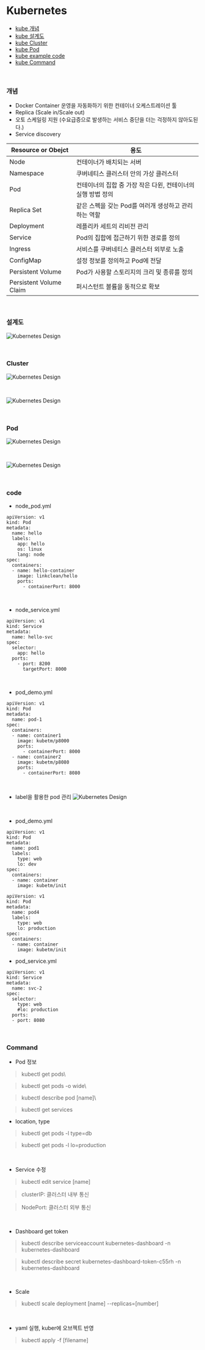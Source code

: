 # Kubernetes
- [kube 개념](#개념)
- [kube 설계도](#설계도)
- [kube Cluster](#Cluster)
- [kube Pod](#Pod)
- [kube example code](#code)
- [kube Command](#Command)

<br>

### 개념
- Docker Container 운영을 자동화하기 위한 컨테이너 오케스트레이션 툴
- Replica (Scale in/Scale out)
- 오토 스케일링 지원 
(수요급증으로 발생하는 서비스 중단을 더는 걱정하지 않아도된다.)
- Service discovery

|Resource or Obejct|용도|
|------|---------------|
|Node|컨테이너가 배치되는 서버|
|Namespace|쿠버네티스 클러스터 안의 가상 클러스터|
|Pod|컨테이너의 집합 중 가장 작은 다윈, 컨테이너의 실행 방법 정의|
|Replica Set|같은 스펙을 갖는 Pod를 여러개 생성하고 관리하는 역할|
|Deployment|레플리카 세트의 리비전 관리|
|Service|Pod의 집합에 접근하기 위한 경로를 정의|
|Ingress|서비스를 쿠버네티스 클러스터 외부로 노출|
|ConfigMap|설정 정보를 정의하고 Pod에 전달|
|Persistent Volume|Pod가 사용할 스토리지의 크리 및 종류를 정의|
|Persistent Volume Claim|퍼시스턴트 볼륨을 동적으로 확보|

<br>

### 설계도
![Kubernetes Design](./img/design.png)

<br>

### Cluster
![Kubernetes Design](./img/cluster.png)

<br>

![Kubernetes Design](./img/cluster2.png)

<br>

### Pod
![Kubernetes Design](./img/pod.png)

<br>

![Kubernetes Design](./img/pod2.png)

<br>

### code
- node_pod.yml

```
apiVersion: v1
kind: Pod
metadata:
  name: hello
  labels:
    app: hello
    os: linux
    lang: node
spec:
  containers:
  - name: hello-container
    image: linkclean/hello
    ports:
      - containerPort: 8000
```

<br>

- node_service.yml
```
apiVersion: v1
kind: Service
metadata:
  name: hello-svc
spec:
  selector:
    app: hello
  ports:
    - port: 8200
      targetPort: 8000
```

<br>

- pod_demo.yml
```
apiVersion: v1
kind: Pod
metadata:
  name: pod-1
spec:
  containers:
  - name: container1
    image: kubetm/p8000
    ports:
      - containerPort: 8000
  - name: container2
    image: kubetm/p8080
    ports:
      - containerPort: 8080
```

<br>

- label을 활용한 pod 관리
![Kubernetes Design](./img/label.png)

<br>

- pod_demo.yml
```
apiVersion: v1
kind: Pod
metadata:
  name: pod1
  labels:
    type: web
    lo: dev
spec:
  containers:
  - name: container
    image: kubetm/init
```
```
apiVersion: v1
kind: Pod
metadata:
  name: pod4
  labels:
    type: web
    lo: production
spec:
  containers:
  - name: container
    image: kubetm/init
```

- pod_service.yml
```
apiVersion: v1
kind: Service
metadata:
  name: svc-2
spec:
  selector:
    type: web
    #lo: production
  ports:
  - port: 8080
```

<br>

### Command
- Pod 정보
> kubectl get pods\

> kubectl get pods -o wide\

> kubectl describe pod [name]\

> kubectl get services

- location, type
> kubectl get pods -l type=db

> kubectl get pods -l lo=production

<br>

- Service 수정
> kubectl edit service [name]

> clusterIP: 클러스터 내부 통신

> NodePort: 클러스터 외부 통신

<br>

- Dashboard get token
> kubectl describe serviceaccount kubernetes-dashboard -n kubernetes-dashboard

> kubectl describe secret kubernetes-dashboard-token-c55rh -n kubernetes-dashboard

<br>

- Scale
> kubectl scale deployment [name] --replicas=[number]

<br>

- yaml 실행, kuber에 오브젝트 반영
> kubectl apply -f [filename]

